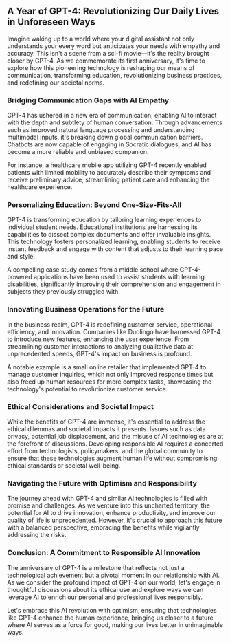 ## A Year of GPT-4: Revolutionizing Our Daily Lives in Unforeseen Ways

Imagine waking up to a world where your digital assistant not only understands your every word but anticipates your needs with empathy and accuracy. This isn't a scene from a sci-fi movie—it's the reality brought closer by GPT-4. As we commemorate its first anniversary, it's time to explore how this pioneering technology is reshaping our means of communication, transforming education, revolutionizing business practices, and redefining our societal norms.

### Bridging Communication Gaps with AI Empathy

GPT-4 has ushered in a new era of communication, enabling AI to interact with the depth and subtlety of human conversation. Through advancements such as improved natural language processing and understanding multimodal inputs, it's breaking down global communication barriers. Chatbots are now capable of engaging in Socratic dialogues, and AI has become a more reliable and unbiased companion.

For instance, a healthcare mobile app utilizing GPT-4 recently enabled patients with limited mobility to accurately describe their symptoms and receive preliminary advice, streamlining patient care and enhancing the healthcare experience.

### Personalizing Education: Beyond One-Size-Fits-All

GPT-4 is transforming education by tailoring learning experiences to individual student needs. Educational institutions are harnessing its capabilities to dissect complex documents and offer invaluable insights. This technology fosters personalized learning, enabling students to receive instant feedback and engage with content that adjusts to their learning pace and style.

A compelling case study comes from a middle school where GPT-4-powered applications have been used to assist students with learning disabilities, significantly improving their comprehension and engagement in subjects they previously struggled with.

### Innovating Business Operations for the Future

In the business realm, GPT-4 is redefining customer service, operational efficiency, and innovation. Companies like Duolingo have harnessed GPT-4 to introduce new features, enhancing the user experience. From streamlining customer interactions to analyzing qualitative data at unprecedented speeds, GPT-4's impact on business is profound.

A notable example is a small online retailer that implemented GPT-4 to manage customer inquiries, which not only improved response times but also freed up human resources for more complex tasks, showcasing the technology's potential to revolutionize customer service.

### Ethical Considerations and Societal Impact

While the benefits of GPT-4 are immense, it's essential to address the ethical dilemmas and societal impacts it presents. Issues such as data privacy, potential job displacement, and the misuse of AI technologies are at the forefront of discussions. Developing responsible AI requires a concerted effort from technologists, policymakers, and the global community to ensure that these technologies augment human life without compromising ethical standards or societal well-being.

### Navigating the Future with Optimism and Responsibility

The journey ahead with GPT-4 and similar AI technologies is filled with promise and challenges. As we venture into this uncharted territory, the potential for AI to drive innovation, enhance productivity, and improve our quality of life is unprecedented. However, it's crucial to approach this future with a balanced perspective, embracing the benefits while vigilantly addressing the risks.

### Conclusion: A Commitment to Responsible AI Innovation

The anniversary of GPT-4 is a milestone that reflects not just a technological achievement but a pivotal moment in our relationship with AI. As we consider the profound impact of GPT-4 on our world, let's engage in thoughtful discussions about its ethical use and explore ways we can leverage AI to enrich our personal and professional lives responsibly.

Let's embrace this AI revolution with optimism, ensuring that technologies like GPT-4 enhance the human experience, bringing us closer to a future where AI serves as a force for good, making our lives better in unimaginable ways.
